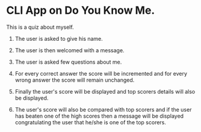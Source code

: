 # CLI App on Do You Know Me.

This is a quiz about myself.

1. The user is asked to give his name.

1. The user is then welcomed with a message.

1. The user is asked few questions about me.

1. For every correct answer the score will be incremented and for every wrong answer the score will remain unchanged.

1. Finally the user's score will be displayed and top scorers details will also be displayed.

1. The user's score will also be compared with top scorers and if the user has beaten one of the high scores then a message will be displayed congratulating the user that he/she is one of the top scorers.